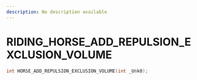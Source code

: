 ```yaml
---
description: No description available 
---
```


# RIDING\_HORSE_ADD_REPULSION_EXCLUSION_VOLUME

```cpp
int HORSE_ADD_REPULSION_EXCLUSION_VOLUME(int _Unk0);
```